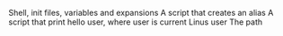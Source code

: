 Shell, init files, variables and expansions
A script that creates an alias
A script that print hello user, where user is current Linus user
The path
